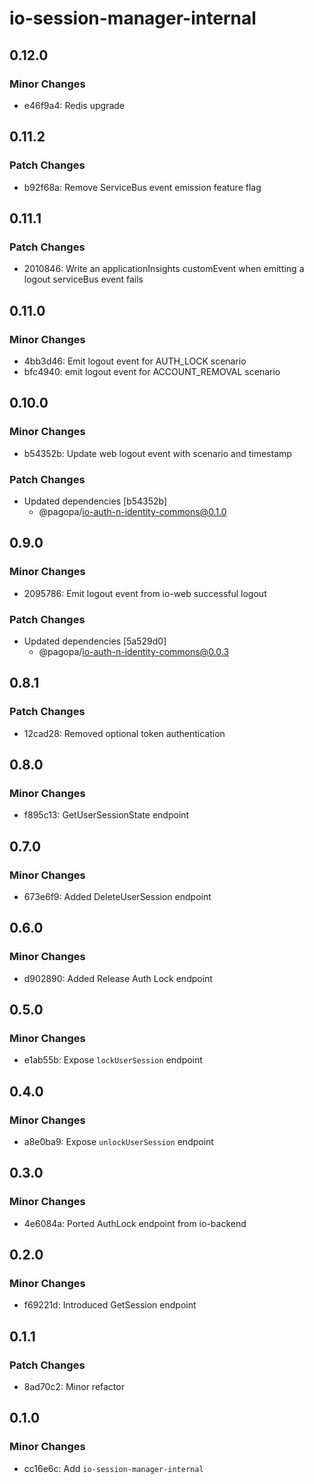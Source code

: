 # io-session-manager-internal

## 0.12.0

### Minor Changes

- e46f9a4: Redis upgrade

## 0.11.2

### Patch Changes

- b92f68a: Remove ServiceBus event emission feature flag

## 0.11.1

### Patch Changes

- 2010846: Write an applicationInsights customEvent when emitting a logout serviceBus event fails

## 0.11.0

### Minor Changes

- 4bb3d46: Emit logout event for AUTH_LOCK scenario
- bfc4940: emit logout event for ACCOUNT_REMOVAL scenario

## 0.10.0

### Minor Changes

- b54352b: Update web logout event with scenario and timestamp

### Patch Changes

- Updated dependencies [b54352b]
  - @pagopa/io-auth-n-identity-commons@0.1.0

## 0.9.0

### Minor Changes

- 2095786: Emit logout event from io-web successful logout

### Patch Changes

- Updated dependencies [5a529d0]
  - @pagopa/io-auth-n-identity-commons@0.0.3

## 0.8.1

### Patch Changes

- 12cad28: Removed optional token authentication

## 0.8.0

### Minor Changes

- f895c13: GetUserSessionState endpoint

## 0.7.0

### Minor Changes

- 673e6f9: Added DeleteUserSession endpoint

## 0.6.0

### Minor Changes

- d902890: Added Release Auth Lock endpoint

## 0.5.0

### Minor Changes

- e1ab55b: Expose `lockUserSession` endpoint

## 0.4.0

### Minor Changes

- a8e0ba9: Expose `unlockUserSession` endpoint

## 0.3.0

### Minor Changes

- 4e6084a: Ported AuthLock endpoint from io-backend

## 0.2.0

### Minor Changes

- f69221d: Introduced GetSession endpoint

## 0.1.1

### Patch Changes

- 8ad70c2: Minor refactor

## 0.1.0

### Minor Changes

- cc16e6c: Add `io-session-manager-internal`
